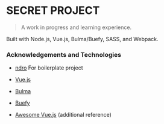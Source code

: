 # SECRET PROJECT

> A work in progress and learning experience.

Built with Node.js, Vue.js, Bulma/Buefy, SASS, and Webpack.

### Acknowledgements and Technologies
- [ndro](https://github.com/ndro) For boilerplate project

- [Vue.js](https://vuejs.org/)
- [Bulma](http://bulma.io/)
- [Buefy](https://buefy.github.io/)
- [Awesome Vue.js](https://github.com/vuejs/awesome-vue) (additional reference)
